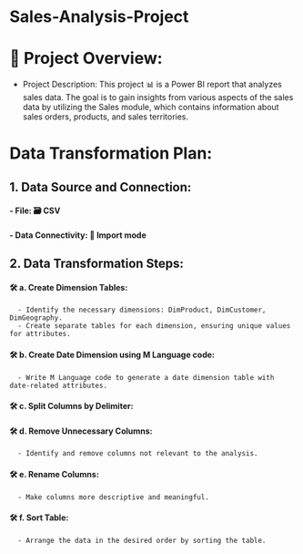 # Sales-Analysis-Project

# 📝 Project Overview:
- Project Description: This project 📊 is a Power BI report that analyzes sales data. The goal is to gain insights from various aspects of the sales data by utilizing the Sales module, which contains information about sales orders, products, and sales territories.

# Data Transformation Plan:

## 1. Data Source and Connection:
  #### - File: 🗃️ CSV
  #### - Data Connectivity: 🔄 Import mode

## 2. Data Transformation Steps:
  #### 🛠️ a. Create Dimension Tables:
      - Identify the necessary dimensions: DimProduct, DimCustomer, DimGeography.
      - Create separate tables for each dimension, ensuring unique values for attributes.

   #### 🛠️ b. Create Date Dimension using M Language code:
      - Write M Language code to generate a date dimension table with date-related attributes.

   #### 🛠️ c. Split Columns by Delimiter:
      
  #### 🛠️ d. Remove Unnecessary Columns:
      - Identify and remove columns not relevant to the analysis.

   #### 🛠️ e. Rename Columns:
      - Make columns more descriptive and meaningful.

   #### 🛠️ f. Sort Table:
      - Arrange the data in the desired order by sorting the table.
